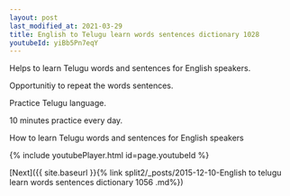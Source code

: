 ```yaml
---
layout: post
last_modified_at: 2021-03-29
title: English to Telugu learn words sentences dictionary 1028 
youtubeId: yiBb5Pn7eqY
---
```

 
 
Helps to learn Telugu words and sentences for English speakers.

Opportunitiy to repeat the words sentences. 

Practice Telugu language. 
 
10 minutes practice every day. 
 
How to learn Telugu words and sentences for English speakers 
 
{% include youtubePlayer.html id=page.youtubeId %}
 
 
[Next]({{ site.baseurl }}{% link  split2/_posts/2015-12-10-English to telugu learn words sentences dictionary 1056 .md%})
 
